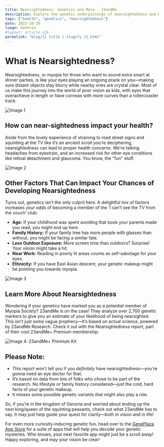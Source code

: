```yaml
---
title: Nearsightedness: Genetics and More - 23andMe
description: Explore the genetic underpinnings of nearsightedness and how the 23andMe app can help you understand your visual destiny!
tags: ["health", "genetics", "nearsightedness"]
date: 2023-10-20
luogo: Genoria
#layout: article.njk
permalink: "blog/{{ title | slugify }}.html"
---
```


# What is Nearsightedness?

Nearsightedness, or myopia for those who want to sound extra smart at dinner parties, is like your eyes playing an ongoing prank on you—making sure distant objects stay blurry while nearby ones are crystal clear. Most of us make this journey into the world of poor vision as kids, with eyes that overachieve in length or have corneas with more curves than a rollercoaster track.

![Image 1](https://pub-prd-seohub-us-west-2.s3.us-west-2.amazonaws.com/wp-content/uploads/sites/2/2022/03/Typical-Vision-vs-Nearsightedness-Diagram.png)

## How can near-sightedness impact your health?

Aside from the lovely experience of straining to read street signs and squinting at the TV like it’s an ancient scroll you’re deciphering, nearsightedness can lead to proper health concerns. We're talking headaches from eyestrain, and an increased risk for other eye conditions like retinal detachment and glaucoma. You know, the "fun" stuff.

![Image 2](https://pub-prd-seohub-us-west-2.s3.us-west-2.amazonaws.com/wp-content/uploads/sites/2/2022/03/retinal-detachment-glaucoma-cataracts-diagram.png)

## Other Factors That Can Impact Your Chances of Developing Nearsightedness

Turns out, genetics isn’t the only culprit here. A delightful mix of factors increases your odds of becoming a member of the 'I can’t see the TV from the couch' club:

- **Age:** If your childhood was spent avoiding that book your parents made you read, you might end up here.
- **Family History:** If your family tree has more people with glasses than without, you might be facing a similar fate.
- **Less Outdoor Exposure:** More screen time than outdoors? Surprise! Your vision might take a hit.
- **Near Work:** Reading in poorly lit areas counts as self-sabotage for your eyes.
- **Ethnicity:** If you have East Asian descent, your genetic makeup might be pointing you towards myopia.

![Image 3](https://pub-prd-seohub-us-west-2.s3.us-west-2.amazonaws.com/wp-content/uploads/sites/2/2022/03/factors-that-influence-nearsightedness-194x300.png)

## Learn More About Nearsightedness

Wondering if your genetics have marked you as a potential member of Myopia Society? 23andMe is on the case! They analyze over 2,700 genetic markers to give you an estimate of your likelihood of being nearsighted. This isn’t just some vague prophecy—it’s based on actual science, powered by 23andMe Research. Check it out with the Nearsightedness report, part of their cool 23andMe+ Premium membership.

![Image 4: 23andMe+ Premium Kit](https://www.23andme.com/uploads/sites/2/20240109213029/Premium.jpg)

## Please Note:

- This report won't tell you if you *definitely* have nearsightedness—you're gonna need an eye doctor for that.
- It’s based on data from lots of folks who chose to be part of the research. No lifestyle or family history considered—just the cold, hard facts of your genetic makeup.
- It misses some possible genetic variants that might also play a role.

So, if you’re in the kingdom of Genoria and worried about ending up the next king/queen of the squinting peasants, check out what 23andMe has to say. It may just help guide your quest for clarity—both in vision and in life!

For even more curiosity-inducing genetic fun, head over to the [GenePlaza App Store](https://www.GenePlaza.com/app-store) for a suite of apps that will help you decode your genetic mysteries. Who knows, your next favorite app might just be a scroll away! Happy exploring, and may your vision be clear!
